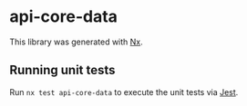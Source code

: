 # api-core-data

This library was generated with [Nx](https://nx.dev).

## Running unit tests

Run `nx test api-core-data` to execute the unit tests via [Jest](https://jestjs.io).
